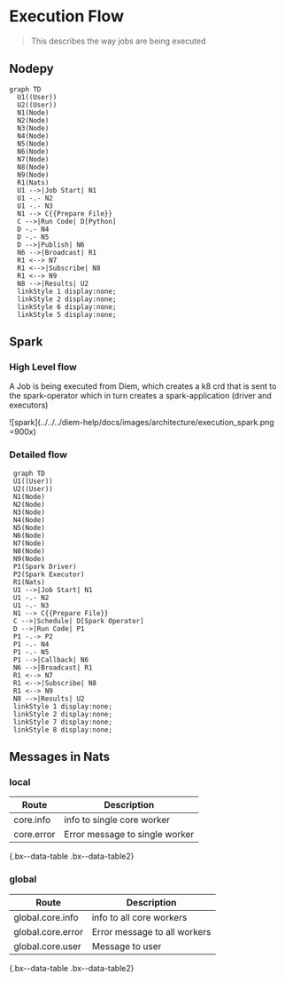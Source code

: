 # Execution Flow

> This describes the way jobs are being executed

## Nodepy

```mermaid
graph TD
  U1((User))
  U2((User))
  N1(Node)
  N2(Node)
  N3(Node)
  N4(Node)
  N5(Node)
  N6(Node)
  N7(Node)
  N8(Node)
  N9(Node)
  R1(Nats)
  U1 -->|Job Start| N1
  U1 -.- N2
  U1 -.- N3
  N1 --> C{{Prepare File}}
  C -->|Run Code| D[Python]
  D -.- N4
  D -.- N5
  D -->|Publish| N6
  N6 -->|Broadcast| R1
  R1 <--> N7
  R1 <-->|Subscribe| N8
  R1 <--> N9
  N8 -->|Results| U2
  linkStyle 1 display:none;
  linkStyle 2 display:none;
  linkStyle 6 display:none;
  linkStyle 5 display:none;
  ```

## Spark

### High Level flow

A Job is being executed from Diem, which creates a k8 crd that is sent to the spark-operator which in turn creates a spark-application (driver and executors)

![spark](../../../diem-help/docs/images/architecture/execution_spark.png =900x)

### Detailed flow

 ```mermaid
  graph TD
  U1((User))
  U2((User))
  N1(Node)
  N2(Node)
  N3(Node)
  N4(Node)
  N5(Node)
  N6(Node)
  N7(Node)
  N8(Node)
  N9(Node)
  P1(Spark Driver)
  P2(Spark Executor)
  R1(Nats)
  U1 -->|Job Start| N1
  U1 -.- N2
  U1 -.- N3
  N1 --> C{{Prepare File}}
  C -->|Schedule| D[Spark Operator]
  D -->|Run Code| P1
  P1 -.-> P2
  P1 -.- N4
  P1 -.- N5
  P1 -->|Callback| N6
  N6 -->|Broadcast| R1
  R1 <--> N7
  R1 <-->|Subscribe| N8
  R1 <--> N9
  N8 -->|Results| U2
  linkStyle 1 display:none;
  linkStyle 2 display:none;
  linkStyle 7 display:none;
  linkStyle 8 display:none;
```

## Messages in Nats

### local

| Route      | Description                    |
| ---------- | ------------------------------ |
| core.info  | info to single core worker     |
| core.error | Error message to single worker |

{.bx--data-table .bx--data-table2}

### global

| Route             | Description                  |
| ----------------- | ---------------------------- |
| global.core.info  | info to all core workers     |
| global.core.error | Error message to all workers |
| global.core.user  | Message to user              |

{.bx--data-table .bx--data-table2}
